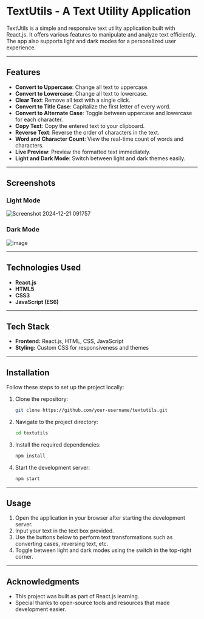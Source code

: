 # TextUtils - A Text Utility Application  

TextUtils is a simple and responsive text utility application built with React.js. It offers various features to manipulate and analyze text efficiently. The app also supports light and dark modes for a personalized user experience.  

---

## Features  

- **Convert to Uppercase**: Change all text to uppercase.  
- **Convert to Lowercase**: Change all text to lowercase.  
- **Clear Text**: Remove all text with a single click.  
- **Convert to Title Case**: Capitalize the first letter of every word.  
- **Convert to Alternate Case**: Toggle between uppercase and lowercase for each character.  
- **Copy Text**: Copy the entered text to your clipboard.  
- **Reverse Text**: Reverse the order of characters in the text.  
- **Word and Character Count**: View the real-time count of words and characters.  
- **Live Preview**: Preview the formatted text immediately.  
- **Light and Dark Mode**: Switch between light and dark themes easily.  

---

## Screenshots

### Light Mode
![Screenshot 2024-12-21 091757](https://github.com/user-attachments/assets/b08e65bd-0263-4d19-8197-799b1e11311e)


### Dark Mode
![image](https://github.com/user-attachments/assets/ea06eba2-3672-4bec-83a9-1ee1f8c51361)

---

## Technologies Used  

- **React.js**  
- **HTML5**  
- **CSS3**  
- **JavaScript (ES6)**

---

## Tech Stack

- **Frontend:** React.js, HTML, CSS, JavaScript
- **Styling:** Custom CSS for responsiveness and themes

---

## Installation  

Follow these steps to set up the project locally:  

1. Clone the repository:  
   ```bash
   git clone https://github.com/your-username/textutils.git
   
2. Navigate to the project directory:
   ```bash
   cd textutils

3. Install the required dependencies:
   ```bash
   npm install

4. Start the development server:
   ```bash
   npm start

---

## Usage
1. Open the application in your browser after starting the development server.
2. Input your text in the text box provided.
3. Use the buttons below to perform text transformations such as converting cases, reversing text, etc.
4. Toggle between light and dark modes using the switch in the top-right corner.

---

## Acknowledgments
- This project was built as part of React.js learning.
- Special thanks to open-source tools and resources that made development easier.
